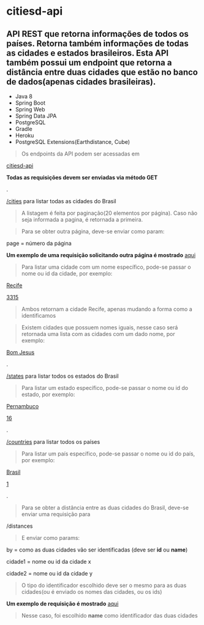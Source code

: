 # citiesd-api
## API REST que retorna informações de todos os países. Retorna também informações de todas as cidades e estados brasileiros. Esta API também possui um endpoint que retorna a distância entre duas cidades que estão no banco de dados(apenas cidades brasileiras).

- Java 8
- Spring Boot 
- Spring Web
- Spring Data JPA 
- PostgreSQL
- Gradle 
- Heroku
- PostgreSQL Extensions(Earthdistance, Cube)


>Os endpoints da API podem ser acessadas em

[citiesd-api](https://citiesd-api.herokuapp.com/api/v1)


__Todas as requisições devem ser enviadas via método GET__

.

[/cities](https://citiesd-api.herokuapp.com/api/v1/cities) para listar todas as cidades do Brasil 
>A listagem é feita por paginação(20 elementos por página). Caso não seja informada a pagina, é retornada a primeira.

>Para se obter outra página, deve-se enviar como param:

page = número da página

__Um exemplo de uma requisição solicitando outra página é mostrado__ [aqui](https://citiesd-api.herokuapp.com/api/v1/cities?page=10) 

>Para listar uma cidade com um nome específico, pode-se passar o nome ou id da cidade, por exemplo:

[Recife](https://citiesd-api.herokuapp.com/api/v1/cities/recife)

[3315](https://citiesd-api.herokuapp.com/api/v1/cities/3315) 

>Ambos retornam a cidade Recife, apenas mudando a forma como a identificamos

>Existem cidades que possuem nomes iguais, nesse caso será retornada uma lista com as cidades com um dado nome, por exemplo:

[Bom Jesus](https://citiesd-api.herokuapp.com/api/v1/cities/Bom%20Jesus)


.


[/states](https://citiesd-api.herokuapp.com/api/v1/states) para listar todos os estados do Brasil

>Para listar um estado específico, pode-se passar o nome ou id do estado, por exemplo:

[Pernambuco](https://citiesd-api.herokuapp.com/api/v1/states/Pernambuco)

[16](https://citiesd-api.herokuapp.com/api/v1/states/16)

.


[/countries](https://citiesd-api.herokuapp.com/api/v1/countries) para listar todos os países

>Para listar um país específico, pode-se passar o nome ou id do país, por exemplo:

[Brasil](https://citiesd-api.herokuapp.com/api/v1/countries/Brasil)

[1](https://citiesd-api.herokuapp.com/api/v1/countries/1)

.

>Para se obter a distância entre as duas cidades do Brasil, deve-se enviar uma requisição para 

/distances

>E enviar como params:

by = como as duas cidades vão ser identificadas (deve ser __id__ ou __name__)

cidade1 = nome ou id da cidade x

cidade2 = nome ou id da cidade y

>O tipo do identificador escolhido deve ser o mesmo para as duas cidades(ou é enviado os nomes das cidades, ou os ids)

__Um exemplo de requisição é mostrado__ [aqui](https://citiesd-api.herokuapp.com/api/v1/distances?by=name&cityX=recife&cityY=sao%20paulo)

>Nesse caso, foi escolhido __name__ como identificador das duas cidades


